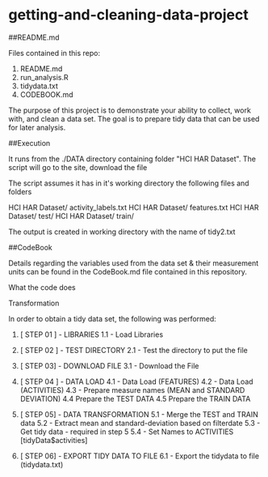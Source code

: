 # getting-and-cleaning-data-project
##README.md


Files contained in this repo:

  1) README.md
  2) run_analysis.R
  3) tidydata.txt
  4) CODEBOOK.md

The purpose of this project is to demonstrate your ability to collect, work with, and clean a data set. The goal is to prepare tidy data that can be used for later analysis.

##Execution

It runs from the  ./DATA directory containing folder "HCI HAR Dataset". The script will go to the site, download the file

The script assumes it has in it's working directory the following files and folders

  HCI HAR Dataset/ activity_labels.txt
  HCI HAR Dataset/ features.txt
  HCI HAR Dataset/ test/
  HCI HAR Dataset/ train/
  
The output is created in working directory with the name of tidy2.txt

##CodeBook

Details regarding the variables used from the data set & their measurement units can be found in the CodeBook.md file contained in this repository.

What the code does

Transformation

In order to obtain a tidy data set, the following was performed:

1. [ STEP 01 ] - LIBRARIES
1.1 - Load Libraries

2. [ STEP 02 ] - TEST DIRECTORY
2.1 - Test the directory to put the file

3. [ STEP 03] - DOWNLOAD FILE
3.1 - Download the File

4. [ STEP 04 ] - DATA LOAD
4.1 - Data Load (FEATURES)
4.2 - Data Load (ACTIVITIES)
4.3 - Prepare measure names (MEAN and STANDARD DEVIATION)
4.4 Prepare the TEST DATA
4.5 Prepare the TRAIN DATA

5. [ STEP 05] - DATA TRANSFORMATION
5.1 - Merge the TEST and TRAIN data
5.2 - Extract mean and standard-deviation based on filterdate
5.3 - Get tidy data - required in step 5
5.4 - Set Names to ACTIVITIES [tidyData$activities]

6. [ STEP 06] - EXPORT TIDY DATA TO FILE
6.1 - Export the tidydata to file (tidydata.txt)


